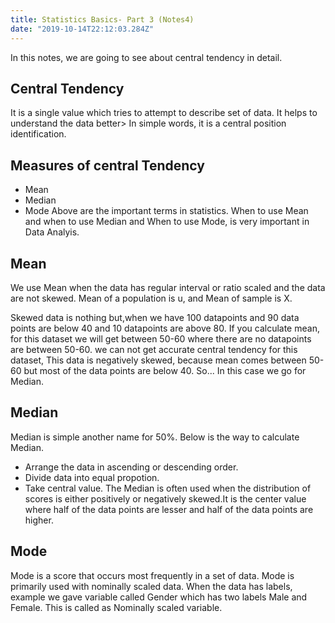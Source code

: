 ```yaml
---
title: Statistics Basics- Part 3 (Notes4)
date: "2019-10-14T22:12:03.284Z"
---
```


In this notes, we are going to see about central tendency in detail.
## Central Tendency
It is a single value which tries to attempt to describe set of data. It helps to understand the data better> In simple words, it is a central position identification.
## Measures of central Tendency
- Mean
- Median
- Mode
Above are the important terms in statistics. When to use Mean and when to use Median and When to  use Mode, is very important in Data Analyis.
## Mean
We use Mean when the data has regular interval or ratio scaled  and the data are not skewed. Mean of a population is u, and Mean of sample is X.

Skewed data is nothing but,when we have 100 datapoints and 90 data points are below 40 and 10 datapoints are above 80. If you calculate mean, for this dataset we will get between 50-60 where there are no datapoints are between 50-60. we can not get accurate central tendency for this dataset, This data is negatively skewed, because mean comes between 50-60 but most of the data points are below 40. So...
In this case we go for Median.

## Median
Median is simple another name for 50%. Below is the way to calculate Median.
- Arrange the data in ascending or descending order.
- Divide data into equal propotion.
- Take central value.
The Median is often used when the distribution of scores is either positively or negatively skewed.It is the center value where half of the data points are lesser and half of the data points are higher.

## Mode
Mode is a score that occurs most frequently in a set of data. Mode is primarily used with nominally scaled data. When the data has labels, example we gave variable called Gender which has two labels Male and Female. This is called as Nominally scaled variable.


